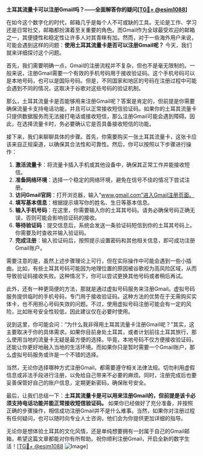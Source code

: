 **土耳其流量卡可以注册Gmail吗？——全面解答你的疑问[[TG💪+ @esim1088](https://t.me/s/esim1088)]**

在如今这个数字化的时代，邮箱几乎是每个人不可或缺的工具。无论是工作、学习还是日常社交，邮箱都扮演着至关重要的角色。而Gmail作为全球最受欢迎的邮箱之一，其便捷性和稳定性让许多人对其青睐有加。然而，对于一些海外用户来说，可能会遇到这样的问题：**使用土耳其流量卡是否可以注册Gmail呢？** 今天，我们就来详细探讨这个问题。

首先，我们需要明确一点，Gmail的注册流程并不复杂，但也不是毫无限制的。一般来说，注册Gmail需要一个有效的手机号码用于接收验证码。这个手机号码可以是本地号码，也可以是国际号码。但是，不同国家和地区的号码在注册过程中可能会遇到不同的情况，这取决于谷歌对这些号码的验证机制。

那么，土耳其流量卡是否能够用来注册Gmail呢？答案是肯定的，但前提是你需要确保流量卡支持电话功能，并且可以正常接收短信验证码。如果你的土耳其流量卡只提供数据服务而无法接打电话或接收短信，那么注册Gmail可能会遇到障碍。因此，在选择流量卡时，务必要确认它是否具备接收短信的功能。

接下来，我们来聊聊具体的步骤。首先，你需要购买一张土耳其流量卡，这张卡应该来自正规渠道，以确保其合法性和可靠性。然后，你可以按照以下步骤进行操作：

1. **激活流量卡**：将流量卡插入手机或其他设备中，确保其正常工作并能接收短信。
2. **准备网络环境**：选择一个稳定的网络环境，避免在信号不佳的情况下尝试注册。
3. **访问Gmail官网**：打开浏览器，输入“www.gmail.com”进入Gmail注册页面。
4. **填写基本信息**：根据提示填写你的姓名、生日等基本信息。
5. **输入手机号码**：在这里，你需要输入你的土耳其号码。请务必确保号码正确无误，否则可能会影响验证码的接收。
6. **等待验证码**：提交信息后，系统会发送一条验证码短信到你的土耳其号码上。你需要及时查收并输入验证码。
7. **完成注册**：输入验证码后，按照提示设置密码和其他相关信息，即可成功注册Gmail账户。

需要注意的是，虽然上述步骤理论上可行，但在实际操作中可能会遇到一些小插曲。比如，有些土耳其号码可能因为地理位置的原因被谷歌视为高风险区域，从而导致验证码接收失败。这种情况下，你可以尝试更换其他号码或者稍后再试。

此外，还有一种更简便的方法，那就是通过虚拟号码服务来注册Gmail。虚拟号码服务提供临时的手机号码，专门用于接收验证码。这种方法的优势在于无需购买实体卡，也不用担心号码失效的问题。不过，使用虚拟号码注册可能会有一定的风险，比如账号安全性较低，因此建议仅在必要时使用。

说到这里，你可能会问：“为什么我非得用土耳其流量卡注册Gmail呢？”其实，这主要取决于你的具体需求。如果你目前身处土耳其，或者计划前往土耳其旅行，那么使用当地的流量卡无疑是最方便的选择。毕竟，本地号码不仅方便接收验证码，还能让你更好地融入当地的生活环境。而如果你只是暂时需要一个Gmail账户，那么虚拟号码服务或许是一个不错的选择。

当然，无论你选择哪种方式注册Gmail，都需要遵守相关法律法规。切勿利用虚假信息或非法手段进行注册，以免给自己带来不必要的麻烦。同时，注册完成后也要妥善保管好自己的账户信息，定期更新密码，确保账号安全。

最后，让我们总结一下：**土耳其流量卡是可以用来注册Gmail的，但前提是该卡必须支持电话功能并能正常接收短信验证码。** 如果你已经做好了充分准备，并按照正确的步骤操作，相信成功注册Gmail并不是什么难事。当然，如果你对注册过程有任何疑问，也可以随时向专业人士咨询，他们会为你提供更加详细的指导。

无论你是想体验土耳其的文化风情，还是单纯想要拥有一封属于自己的Gmail邮箱，希望这篇文章都能对你有所帮助。祝你顺利注册Gmail，开启全新的数字生活！[[TG💪+ @esim1088](https://t.me/s/esim1088) ![Image](https://i.postimg.cc/4NQfJmqS/Snipaste-2025-05-13-00-14-12.png)]